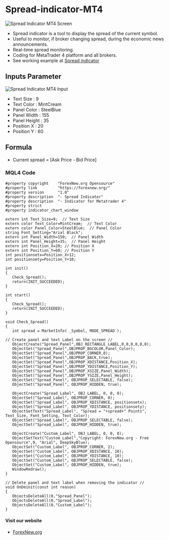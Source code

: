 # Spread-indicator-MT4
![Spread Indicator MT4 Screen](https://forexnew.org/wp-content/uploads/2021/09/Spread-Indicator.png)
- Spread indicator is a tool to display the spread of the current symbol.
- Useful to monitor, if broker changing spread, during the economic news announcements.
- Real-time spread monitoring.
- Coding for MetaTrader 4 platform and all brokers.
- See working example at [Spread indicator](https://forexnew.org/คลังความรู้/spread-bid-ask-คืออะไร/#indicators)

## Inputs Parameter
![Spread Indicator MT4 Input](https://forexnew.org/Download/Spread-indicator-input.png)
- Text Size : 9
- Text Color : MintCream
- Panel Color : SteelBlue
- Panel Width : 155
- Panel Height : 35
- Position X : 20
- Position Y : 60

## Formula
- Current spread = [Ask Price - Bid Price]

### MQL4 Code

```
#property copyright    "ForexNew.org Opensource"
#property link         "https://forexnew.org/"
#property version      "1.0"
#property description  "- Spread Indicator"
#property description  "- Indicator for Metatrader 4"
#property strict
#property indicator_chart_window

extern int Text_Size=9;  // Text Size
extern color Text_Color=MintCream;  // Text Color
extern color Panel_Color=SteelBlue;  // Panel Color
string Font_Setting="Arial Black";
extern int Panel_Width=150;  // Panel Width
extern int Panel_Height=35;  // Panel Height
extern int Position_X=20; // Position X
extern int Position_Y=60; // Position Y
int positionsetx=Position_X+12;
int positionsety=Position_Y+10;

int init()
{
   Check_Spread();
   return(INIT_SUCCEEDED);
}

int start()
{
   Check_Spread();
   return(INIT_SUCCEEDED);
}

void Check_Spread()
{
   int spread = MarketInfo( _Symbol, MODE_SPREAD );
   
// Create panel and text Label on the screen //
   ObjectCreate("Spread_Panel",OBJ_RECTANGLE_LABEL,0,0,0,0,0,0);
   ObjectSet("Spread_Panel",OBJPROP_BGCOLOR,Panel_Color);
   ObjectSet("Spread_Panel",OBJPROP_CORNER,0);
   ObjectSet("Spread_Panel",OBJPROP_BACK,true);
   ObjectSet("Spread_Panel",OBJPROP_XDISTANCE,Position_X);
   ObjectSet("Spread_Panel",OBJPROP_YDISTANCE,Position_Y);
   ObjectSet("Spread_Panel",OBJPROP_XSIZE,Panel_Width);
   ObjectSet("Spread_Panel",OBJPROP_YSIZE,Panel_Height);
   ObjectSet("Spread_Panel", OBJPROP_SELECTABLE, false);
   ObjectSet("Spread_Panel", OBJPROP_HIDDEN, true);
   
   ObjectCreate("Spread_Label", OBJ_LABEL, 0, 0, 0);
   ObjectSet("Spread_Label", OBJPROP_CORNER, 0);
   ObjectSet("Spread_Label", OBJPROP_XDISTANCE, positionsetx);
   ObjectSet("Spread_Label", OBJPROP_YDISTANCE, positionsety);
   ObjectSetText("Spread_Label", "Spread = "+spread+" Points", Text_Size, Font_Setting, Text_Color);
   ObjectSet("Spread_Label", OBJPROP_SELECTABLE, false);
   ObjectSet("Spread_Label", OBJPROP_HIDDEN, true);
   
   ObjectCreate("Custom_Label", OBJ_LABEL, 0, 0, 0);
   ObjectSetText("Custom_Label","Copyright: ForexNew.org - Free Opensource",9, "Arial", DeepSkyBlue);
   ObjectSet("Custom_Label", OBJPROP_CORNER, 2);
   ObjectSet("Custom_Label", OBJPROP_XDISTANCE, 10);
   ObjectSet("Custom_Label", OBJPROP_YDISTANCE, 10);
   ObjectSet("Custom_Label", OBJPROP_SELECTABLE, false);
   ObjectSet("Custom_Label", OBJPROP_HIDDEN, true);
   WindowRedraw();
}

// Delete panel and text label when removing the indicator //
void OnDeinit(const int reason)
{
   ObjectsDeleteAll(0,"Spread_Panel");
   ObjectsDeleteAll(0,"Spread_Label");
   ObjectsDeleteAll(0,"Custom_Label");
}
```
#### Visit our website
- [ForexNew.org](https://forexnew.org/)
